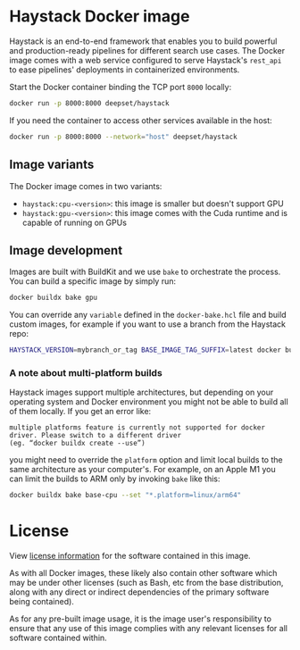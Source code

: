 # Haystack Docker image

Haystack is an end-to-end framework that enables you to build powerful and production-ready
pipelines for different search use cases. The Docker image comes with a web service
configured to serve Haystack's `rest_api` to ease pipelines' deployments in containerized
environments.

Start the Docker container binding the TCP port `8000` locally:
```sh
docker run -p 8000:8000 deepset/haystack
```

If you need the container to access other services available in the host:
```sh
docker run -p 8000:8000 --network="host" deepset/haystack
```

## Image variants

The Docker image comes in two variants:
- `haystack:cpu-<version>`: this image is smaller but doesn't support GPU
- `haystack:gpu-<version>`: this image comes with the Cuda runtime and is capable of running on GPUs


## Image development

Images are built with BuildKit and we use `bake` to orchestrate the process.
You can build a specific image by simply run:
```sh
docker buildx bake gpu
```

You can override any `variable` defined in the `docker-bake.hcl` file and build custom
images, for example if you want to use a branch from the Haystack repo:
```sh
HAYSTACK_VERSION=mybranch_or_tag BASE_IMAGE_TAG_SUFFIX=latest docker buildx bake gpu --no-cache
```

### A note about multi-platform builds

Haystack images support multiple architectures, but depending on your operating system and Docker
environment you might not be able to build all of them locally. If you get an error like:
```
multiple platforms feature is currently not supported for docker driver. Please switch to a different driver
(eg. “docker buildx create --use”)
```

you might need to override the `platform` option and limit local builds to the same architecture as
your computer's. For example, on an Apple M1 you can limit the builds to ARM only by invoking `bake` like this:
```sh
docker buildx bake base-cpu --set "*.platform=linux/arm64"
```

# License

View [license information](https://github.com/deepset-ai/haystack/blob/main/LICENSE) for
the software contained in this image.

As with all Docker images, these likely also contain other software which may be under
other licenses (such as Bash, etc from the base distribution, along with any direct or
indirect dependencies of the primary software being contained).

As for any pre-built image usage, it is the image user's responsibility to ensure that any
use of this image complies with any relevant licenses for all software contained within.